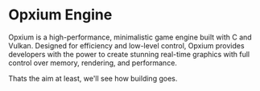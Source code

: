 # Opxium Engine
 Opxium is a high-performance, minimalistic game engine built with C and Vulkan. Designed for efficiency and low-level control, 
 Opxium provides developers with the power to create stunning real-time graphics with full control over memory, rendering, and performance.

Thats the aim at least, we'll see how building goes. 
